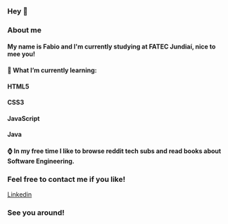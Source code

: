 ### Hey 👋

### About me

#### My name is Fabio and I'm currently studying at FATEC Jundiaí, nice to mee you!

#### 🌱 What I’m **currently** learning:

#### HTML5
#### CSS3
#### JavaScript
#### Java

#### ⌚ In my free time I like to browse reddit tech subs and read books about Software Engineering.


### Feel free to contact me if you like!

<a href=https://www.linkedin.com/in/fabio-nalini-26a531231/>Linkedin</a>

### See you around!

<!--




-->
